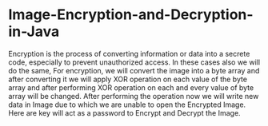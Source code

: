 # Image-Encryption-and-Decryption-in-Java

Encryption is the process of converting information or data into a secrete code, especially to prevent unauthorized access.
In these cases also we will do the same, For encryption, we will convert the image into a byte array and after converting it we will apply XOR operation on each value of the byte array and 
after performing XOR operation on each and every value of byte array will be changed. After performing the operation now we will write new data in Image due to which we are unable to open the Encrypted Image. 
Here are key will act as a password to Encrypt and Decrypt the Image. 
